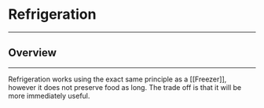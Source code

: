 # Refrigeration
___
## Overview
---
Refrigeration works using the exact same principle as a [[Freezer]], however it does not preserve food as long. The trade off is that it will be more immediately useful.
